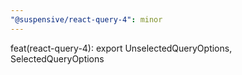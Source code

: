 ```yaml
---
"@suspensive/react-query-4": minor
---
```


feat(react-query-4): export UnselectedQueryOptions, SelectedQueryOptions
